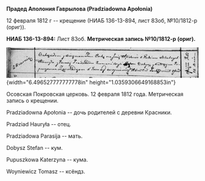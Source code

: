 **Прадед Аполония Гаврылова (Pradziadowna Apołonia)**

12 февраля 1812 г -- крещение (НИАБ 136-13-894, лист 83об, №10/1812-р
(ориг)).

**НИАБ 136-13-894:** Лист 83об. **Метрическая запись №10/1812-р
(ориг).**

![](./media/7fb1351c7e97f96b68fd91fef610fd1010401890.png){width="6.496527777777778in"
height="1.0359306649168853in"}

Осовская Покровская церковь. 12 февраля 1812 года. Метрическая запись о
крещении.

Pradziadowna Apołonia -- дочь родителей с деревни Красники.

Pradziad Hauryła -- отец.

Pradziadowa Parasija -- мать.

Dobysz Stefan -- кум.

Pupuszkowa Katerzyna -- кума.

Woyniewicz Tomasz -- ксёндз.
